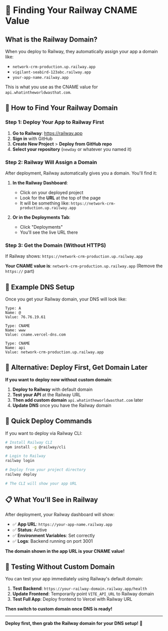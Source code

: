 # 🚂 Finding Your Railway CNAME Value

## What is the Railway Domain?

When you deploy to Railway, they automatically assign your app a domain like:
- `network-crm-production.up.railway.app`
- `vigilant-seabird-123abc.railway.app` 
- `your-app-name.railway.app`

This is what you use as the CNAME value for `api.whatintheworldwasthat.com`.

## 📍 How to Find Your Railway Domain

### Step 1: Deploy Your App to Railway First

1. **Go to Railway**: https://railway.app
2. **Sign in** with GitHub
3. **Create New Project** > **Deploy from GitHub repo**
4. **Select your repository** (`newday` or whatever you named it)

### Step 2: Railway Will Assign a Domain

After deployment, Railway automatically gives you a domain. You'll find it:

1. **In the Railway Dashboard**:
   - Click on your deployed project
   - Look for the **URL** at the top of the page
   - It will be something like: `https://network-crm-production.up.railway.app`

2. **Or in the Deployments Tab**:
   - Click "Deployments" 
   - You'll see the live URL there

### Step 3: Get the Domain (Without HTTPS)

If Railway shows: `https://network-crm-production.up.railway.app`

**Your CNAME value is**: `network-crm-production.up.railway.app`
(Remove the `https://` part)

## 🎯 Example DNS Setup

Once you get your Railway domain, your DNS will look like:

```
Type: A
Name: @
Value: 76.76.19.61

Type: CNAME  
Name: www
Value: cname.vercel-dns.com

Type: CNAME
Name: api
Value: network-crm-production.up.railway.app
```

## 🔄 Alternative: Deploy First, Get Domain Later

**If you want to deploy now without custom domain**:

1. **Deploy to Railway** with default domain
2. **Test your API** at the Railway URL
3. **Then add custom domain** `api.whatintheworldwasthat.com` later
4. **Update DNS** once you have the Railway domain

## 🚀 Quick Deploy Commands

If you want to deploy via Railway CLI:

```bash
# Install Railway CLI
npm install -g @railway/cli

# Login to Railway  
railway login

# Deploy from your project directory
railway deploy

# The CLI will show your app URL
```

## 📋 What You'll See in Railway

After deployment, your Railway dashboard will show:
- ✅ **App URL**: `https://your-app-name.railway.app` 
- ✅ **Status**: Active
- ✅ **Environment Variables**: Set correctly
- ✅ **Logs**: Backend running on port 3001

**The domain shown in the app URL is your CNAME value!**

## 🔗 Testing Without Custom Domain

You can test your app immediately using Railway's default domain:

1. **Test Backend**: `https://your-railway-domain.railway.app/health`
2. **Update Frontend**: Temporarily point `VITE_API_URL` to Railway domain
3. **Test Full App**: Deploy frontend to Vercel with Railway URL

**Then switch to custom domain once DNS is ready!**

---

**Deploy first, then grab the Railway domain for your DNS setup!** 🚀